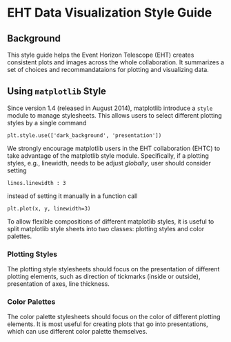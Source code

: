 # EHT Data Visualization Style Guide

## Background

This style guide helps the Event Horizon Telescope (EHT) creates
consistent plots and images across the whole collaboration.  It
summarizes a set of choices and recommandataions for plotting and
visualizing data.

## Using `matplotlib` Style

Since version 1.4 (released in August 2014), matplotlib introduce a
`style` module to manage stylesheets.  This allows users to select
different plotting styles by a single command

    plt.style.use(['dark_background', 'presentation'])

We strongly encourage matplotlib users in the EHT collaboration (EHTC)
to take advantage of the matplotlib style module.  Specifically, if a
plotting styles, e.g., linewidth, needs to be adjust *globally*, user
should consider setting

    lines.linewidth : 3

instead of setting it manually in a function call

    plt.plot(x, y, linewidth=3)

To allow flexible compositions of different matplotlib styles, it is
useful to split matplotlib style sheets into two classes: plotting
styles and color palettes.

### Plotting Styles

The plotting style stylesheets should focus on the presentation of
different plotting elements, such as direction of tickmarks (inside or
outside), presentation of axes, line thickness.

### Color Palettes

The color palette stylesheets should focus on the color of different
plotting elements.  It is most useful for creating plots that go into
presentations, which can use different color palette themselves.
